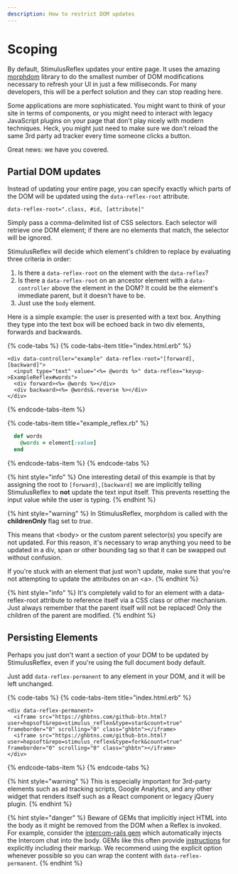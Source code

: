 ```yaml
---
description: How to restrict DOM updates
---
```


# Scoping

By default, StimulusReflex updates your entire page. It uses the amazing [morphdom](https://github.com/patrick-steele-idem/morphdom) library to do the smallest number of DOM modifications necessary to refresh your UI in just a few milliseconds. For many developers, this will be a perfect solution and they can stop reading here.

Some applications are more sophisticated. You might want to think of your site in terms of components, or you might need to interact with legacy JavaScript plugins on your page that don't play nicely with modern techniques. Heck, you might just need to make sure we don't reload the same 3rd party ad tracker every time someone clicks a button.

Great news: we have you covered.

## Partial DOM updates

Instead of updating your entire page, you can specify exactly which parts of the DOM will be updated using the `data-reflex-root` attribute.

`data-reflex-root=".class, #id, [attribute]"`

Simply pass a comma-delimited list of CSS selectors. Each selector will retrieve one DOM element; if there are no elements that match, the selector will be ignored.

StimulusReflex will decide which element's children to replace by evaluating three criteria in order:

1. Is there a `data-reflex-root` on the element with the `data-reflex`?
2. Is there a `data-reflex-root` on an ancestor element with a `data-controller` above the element in the DOM? It could be the element's immediate parent, but it doesn't have to be.
3. Just use the `body` element.

Here is a simple example: the user is presented with a text box. Anything they type into the text box will be echoed back in two div elements, forwards and backwards.

{% code-tabs %}
{% code-tabs-item title="index.html.erb" %}
```text
<div data-controller="example" data-reflex-root="[forward],[backward]">
  <input type="text" value="<%= @words %>" data-reflex="keyup->ExampleReflex#words">
  <div forward><%= @words %></div>
  <div backward><%= @words&.reverse %></div>
</div>
```
{% endcode-tabs-item %}

{% code-tabs-item title="example\_reflex.rb" %}
```ruby
  def words
    @words = element[:value]
  end
```
{% endcode-tabs-item %}
{% endcode-tabs %}

{% hint style="info" %}
One interesting detail of this example is that by assigning the root to `[forward],[backward]` we are implicitly telling StimulusReflex to **not** update the text input itself. This prevents resetting the input value while the user is typing.
{% endhint %}

{% hint style="warning" %}
In StimulusReflex, morphdom is called with the **childrenOnly** flag set to _true_.

This means that &lt;body&gt; or the custom parent selector\(s\) you specify are not updated. For this reason, it's necessary to wrap anything you need to be updated in a div, span or other bounding tag so that it can be swapped out without confusion.

If you're stuck with an element that just won't update, make sure that you're not attempting to update the attributes on an &lt;a&gt;.
{% endhint %}

{% hint style="info" %}
It's completely valid to for an element with a data-reflex-root attribute to reference itself via a CSS class or other mechanism. Just always remember that the parent itself will not be replaced! Only the children of the parent are modified.
{% endhint %}

## Persisting Elements

Perhaps you just don't want a section of your DOM to be updated by StimulusReflex, even if you're using the full document body default.

Just add `data-reflex-permanent` to any element in your DOM, and it will be left unchanged.

{% code-tabs %}
{% code-tabs-item title="index.html.erb" %}
```markup
<div data-reflex-permanent>
  <iframe src="https://ghbtns.com/github-btn.html?user=hopsoft&repo=stimulus_reflex&type=star&count=true" frameborder="0" scrolling="0" class="ghbtn"></iframe>
  <iframe src="https://ghbtns.com/github-btn.html?user=hopsoft&repo=stimulus_reflex&type=fork&count=true" frameborder="0" scrolling="0" class="ghbtn"></iframe>
</div>
```
{% endcode-tabs-item %}
{% endcode-tabs %}

{% hint style="warning" %}
This is especially important for 3rd-party elements such as ad tracking scripts, Google Analytics, and any other widget that renders itself such as a React component or legacy jQuery plugin.
{% endhint %}

{% hint style="danger" %}
Beware of GEMs that implicitly inject HTML into the body as it might be removed from the DOM when a Reflex is invoked. For example, consider the [intercom-rails gem](https://github.com/intercom/intercom-rails) which automatically injects the Intercom chat into the body. GEMs like this often provide [instructions](https://github.com/intercom/intercom-rails#manually-inserting-the-intercom-javascript) for explicitly including their markup. We recommend using the explicit option whenever possible so you can wrap the content with `data-reflex-permanent`.
{% endhint %}

